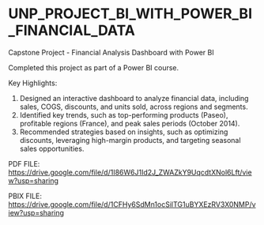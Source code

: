# UNP_PROJECT_BI_WITH_POWER_BI_FINANCIAL_DATA
Capstone Project - Financial Analysis Dashboard with Power BI

Completed this project as part of a Power BI course.

Key Highlights:

1. Designed an interactive dashboard to analyze financial data, including sales, COGS, discounts, and units sold, across regions and segments.
2. Identified key trends, such as top-performing products (Paseo), profitable regions (France), and peak sales periods (October 2014).
3. Recommended strategies based on insights, such as optimizing discounts, leveraging high-margin products, and targeting seasonal sales opportunities.
                         
PDF FILE: https://drive.google.com/file/d/1I86W6J1Id2J_ZWAZkY9UqcdtXNol6Lft/view?usp=sharing   

PBIX FILE: https://drive.google.com/file/d/1CFHy6SdMn1ocSilTG1uBYXEzRV3X0NMP/view?usp=sharing
